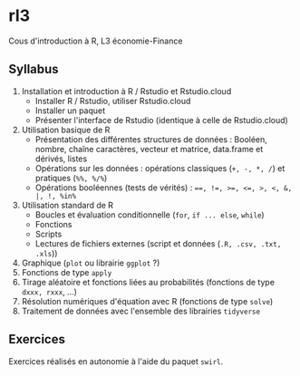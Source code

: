# rl3

Cous d'introduction à R, L3 économie-Finance

## Syllabus

1. Installation et introduction à R / Rstudio et Rstudio.cloud
    - Installer R / Rstudio, utiliser Rstudio.cloud
    - Installer un paquet
    - Présenter l'interface de Rstudio (identique à celle de Rstudio.cloud)
2. Utilisation basique de R
    - Présentation des différentes structures de données : Booléen, nombre, chaîne 
    caractères, vecteur et matrice, data.frame et dérivés, listes
    - Opérations sur les données : opérations classiques (`+, -, *, /`) et pratiques 
    (`%%, %/%`)
    - Opérations booléennes (tests de vérités) : `==, !=, >=, <=, >, <, &, |, !,
%in%`
3. Utilisation standard de R
    - Boucles et évaluation conditionnelle (`for`, `if ... else`, `while`)
    - Fonctions
    - Scripts
    - Lectures de fichiers externes (script et données (`.R, .csv, .txt, .xls`))
4. Graphique (`plot` ou librairie `ggplot` ?)
5. Fonctions de type `apply`
6. Tirage aléatoire et fonctions liées au probabilités 
(fonctions de type `dxxx, rxxx`, ...)
7. Résolution numériques d'équation avec R (fonctions de type `solve`)
8. Traitement de données avec l'ensemble des librairies `tidyverse`
  
  
## Exercices

Exercices réalisés en autonomie à l'aide du paquet `swirl`.
